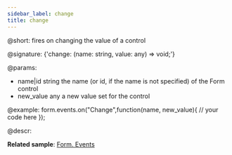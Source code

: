 ```yaml
---
sidebar_label: change
title: change
---          
```


@short: fires on changing the value of a control

@signature: {'change: (name: string, value: any) => void;'}

@params:
- name|id			string		the name (or id, if the name is not specified) of the Form control
- new_value		any			a new value set for the control

@example:
form.events.on("Change",function(name, new_value){
	// your code here
});



@descr:


**Related sample**: [Form. Events](https://snippet.dhtmlx.com/vyipsaoa)
